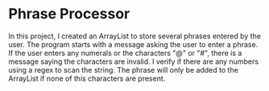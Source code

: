 # Phrase Processor

In this project, I created an ArrayList to store several phrases entered by the user. The program starts with a message asking the user to enter a phrase. If the user enters any numerals or the characters "@" or "#", there is a message saying the characters are invalid. I verify if there are any numbers using a regex to scan the string. The phrase will only be added to the ArrayList if none of this characters are present.
